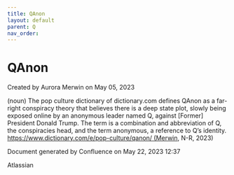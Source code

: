 ```yaml
---
title: QAnon
layout: default
parent: Q
nav_order:
---
```


# QAnon

Created by  Aurora Merwin on May 05, 2023

(noun) The pop culture dictionary of dictionary.com defines QAnon as a far-right conspiracy theory that believes there is a deep state plot, slowly being exposed online by an anonymous leader named Q, against [Former] President Donald Trump. The term is a combination and abbreviation of Q, the conspiracies head, and the term anonymous, a reference to Q’s identity. https://www.dictionary.com/e/pop-culture/qanon/ (Merwin, N-R, 2023)

Document generated by Confluence on May 22, 2023 12:37

Atlassian
